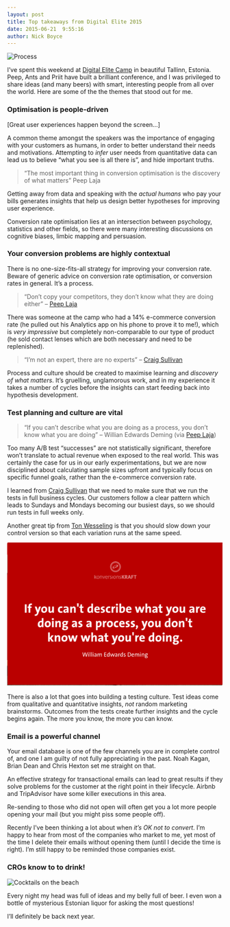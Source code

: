 ```yaml
---
layout: post
title: Top takeaways from Digital Elite 2015
date: 2015-06-21  9:55:16
author: Nick Boyce
---
```


![Process](/assets/img/posts/elitecamp-header.png)

I’ve spent this weekend at [Digital Elite Camp](http://digitalelitecamp.com/) in beautiful Tallinn, Estonia. Peep, Ants and Priit have built a brilliant conference, and I was privileged to share ideas (and many beers) with smart, interesting people from all over the world. Here are some of the the themes that stood out for me.

### Optimisation is people-driven

[Great user experiences happen beyond the screen…]

A common theme amongst the speakers was the importance of engaging with your customers as humans, in order to better understand their needs and motivations. Attempting to *infer* user needs from quantitative data can lead us to believe “what you see is all there is”, and hide important truths.

> “The most important thing in conversion optimisation is the discovery of what matters” Peep Laja

Getting away from data and speaking with the *actual humans* who pay your bills generates insights that help us design better hypotheses for improving user experience.

Conversion rate optimisation lies at an intersection between psychology, statistics and other fields, so there were many interesting discussions on cognitive biases, limbic mapping and persuasion.

### Your conversion problems are highly contextual

There is no one-size-fits-all strategy for improving your conversion rate. Beware of generic advice on conversion rate optimisation, or conversion rates in general. It’s a process.

> “Don’t copy your competitors, they don’t know what they are doing either” – [Peep Laja](https://twitter.com/peeplaja)

There was someone at the camp who had a 14% e-commerce conversion rate (he pulled out his Analytics app on his phone to prove it to me!), which is *very impressive* but completely non-comparable to our type of product (he sold contact lenses which are both necessary and need to be replenished).

> “I’m not an expert, there are no experts” – [Craig Sullivan](https://twitter.com/optimiseordie)

Process and culture should be created to maximise learning and *discovery of what matters*. It’s gruelling, unglamorous work, and in my experience it takes a number of cycles before the insights can start feeding back into hypothesis development.

### Test planning and culture are vital

> “If you can’t describe what you are doing as a process, you don’t know what you are doing” – Willian Edwards Deming (via [Peep Laja](https://twitter.com/peeplaja))

Too many A/B test “successes” are not statistically significant, therefore won’t translate to actual revenue when exposed to the real world. This was certainly the case for us in our early experimentations, but we are now disciplined about calculating sample sizes upfront and typically focus on specific funnel goals, rather than the e-commerce conversion rate.

I learned from [Craig Sullivan](https://twitter.com/optimiseordie) that we need to make sure that we run the tests in full business cycles. Our customers follow a clear pattern which leads to Sundays and Mondays becoming our busiest days, so we should run tests in full weeks only.

Another great tip from [Ton Wesseling](https://twitter.com/tonw) is that you should slow down your control version so that each variation runs at the same speed.

![Process](/assets/img/posts/elitecamp-process.png)

There is also a lot that goes into building a testing culture. Test ideas come from qualitative and quantitative insights, *not* random marketing brainstorms. Outcomes from the tests create further insights and the cycle begins again. The more you know, the more you can know.

### Email is a powerful channel

Your email database is one of the few channels you are in complete control of, and one I am guilty of not fully appreciating in the past. Noah Kagan, Brian Dean and Chris Hexton set me straight on that.

An effective  strategy for transactional emails can lead to great results if they solve problems for the customer at the right point in their lifecycle. Airbnb and TripAdvisor have some killer executions in this area.

Re-sending to those who did not open will often get you a lot more people opening your mail (but you might piss some people off).

Recently I’ve been thinking a lot about when *it’s OK not to convert*. I’m happy to hear from most of the companies who market to me, yet most of the time I delete their emails without opening them (until I decide the time is right). I’m still happy to be reminded those companies exist.

### CROs know to to drink!

![Cocktails on the beach](https://igcdn-photos-e-a.akamaihd.net/hphotos-ak-xaf1/t51.2885-15/11379094_1576934179236884_1959124560_n.jpg)

Every night my head was full of ideas and my belly full of beer. I even won a bottle of mysterious Estonian liquor for asking the most questions!

I’ll definitely be back next year.
